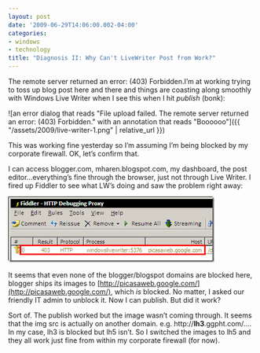 ```yaml
---
layout: post
date: '2009-06-29T14:06:00.002-04:00'
categories:
- windows
- technology
title: "Diagnosis II: Why Can't LiveWriter Post from Work?"
---
```


The remote server returned an error: (403) Forbidden.I’m at working trying to toss up blog post here and there and things are coasting along smoothly with Windows Live Writer when I see this when I hit *publish* (bonk):  

![an error dialog that reads "File upload failed. The remote server returned an error: (403) Forbidden." with an annotation that reads "Boooooo"]({{ "/assets/2009/live-writer-1.png" | relative_url }})

This was working fine yesterday so I’m assuming I’m being blocked by my corporate firewall. OK, let’s confirm that.

I can access blogger.com, mharen.blogspot.com, my dashboard, the post editor…everything’s fine through the browser, just not through Live Writer. I fired up Fiddler to see what LW’s doing and saw the problem right away:

![](/assets/2009/live-writer-2.png)

It seems that even none of the blogger/blogspot domains are blocked here, blogger ships its images to [http://picasaweb.google.com/](http://picasaweb.google.com/), which *is* blocked. No matter, I asked our friendly IT admin to unblock it. Now I can publish. But did it work?  

Sort of. The publish worked but the image wasn’t coming through. It seems that the img src is actually on another domain. e.g. http://**lh3**.ggpht.com/.... In my case, lh3 is blocked but lh5 isn’t. So I switched the images to lh5 and they all work just fine from within my corporate firewall (for now).